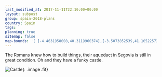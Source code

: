 ```yaml
---
last_modified_at: 2017-11-11T22:10:00+00:00
layout: subpost
group: spain-2018-plans
country: Spain
tags: 
planning: true
sitemap: false
map-bounds: '[ [-4.4631958008,40.3119960374],[-3.5073852539,41.1052257322]]'
---
```


The Romans knew how to build things, their aqueduct in Segovia is still in great condition. Oh and they have a funky castle.

![Castle](https://i1.wp.com/thefairytaletraveler.com/wp-content/uploads/2015/01/Alc%C3%A1zar_de_Segovia_3-e1420829733673.jpg?resize=800%2C534){: .image .fit}